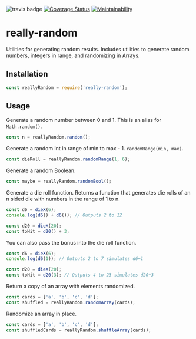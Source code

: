 ![travis badge](https://travis-ci.org/soggybag/really-random.svg?branch=master)
[![Coverage Status](https://coveralls.io/repos/github/soggybag/really-random/badge.svg?branch=master)](https://coveralls.io/github/soggybag/really-random?branch=master)
[![Maintainability](https://api.codeclimate.com/v1/badges/ddb65c2e91ad67ffb6c1/maintainability)](https://codeclimate.com/github/soggybag/really-random/maintainability)


# really-random

Utilities for generating random results. Includes utilities to generate
random numbers, integers in range, and randomizing in Arrays.

## Installation

```JavaScript
const reallyRandom = require('really-random');
```

## Usage

Generate a random number between 0 and 1. This is an alias for `Math.random()`.

```JavaScript
const n = reallyRandom.random();
```

Generate a random Int in range of min to max - 1. `randomRange(min, max)`.

```JavaScript
const dieRoll = reallyRandom.randomRange(1, 6);
```

Generate a random Boolean.

```JavaScript
const maybe = reallyRandom.randomBool();
```

Generate a die roll function. Returns a function that generates die rolls of
an n sided die with numbers in the range of 1 to n.

```JavaScript
const d6 = dieX(6);
console.log(d6() + d6()); // Outputs 2 to 12

const d20 = dieX(20);
const toHit = d20() + 3;
```

You can also pass the bonus into the die roll function.

```JavaScript
const d6 = dieX(6);
console.log(d6(1)); // Outputs 2 to 7 simulates d6+1

const d20 = dieX(20);
const toHit = d20(3); // Outputs 4 to 23 simulates d20+3
```

Return a copy of an array with elements randomized.

```JavaScript
const cards = ['a', 'b', 'c', 'd'];
const shuffled = reallyRandom.randomArray(cards);
```

Randomize an array in place.

```JavaScript
const cards = ['a', 'b', 'c', 'd'];
const shuffledCards = reallyRandom.shuffleArray(cards);
```
